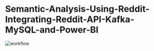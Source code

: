 # Semantic-Analysis-Using-Reddit-Integrating-Reddit-API-Kafka-MySQL-and-Power-BI

![workflow](https://github.com/user-attachments/assets/30b84bea-b53d-4458-aecd-b81ffc8dc7b1)
